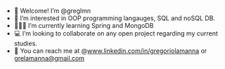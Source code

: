 - 👋 Welcome! I’m @greglmn
- 🔎 I’m interested in OOP programming langauges, SQL and noSQL DB.
- 🧑🏻‍💻 I’m currently learning Spring and MongoDB
- 💻 I’m looking to collaborate on any open project regarding my current studies.
- 📨 You can reach me at @www.linkedin.com/in/gregoriolamanna or grelamanna@gmail.com

<!---
greglmn/greglmn is a ✨ special ✨ repository because its `README.md` (this file) appears on your GitHub profile.
You can click the Preview link to take a look at your changes.
--->
